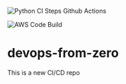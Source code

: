 ![Python CI Steps Github Actions](https://github.com/noahgift/devops-from-zero/workflows/Python%20CI%20Steps%20Github%20Actions/badge.svg)

![AWS Code Build](https://codebuild.us-east-1.amazonaws.com/badges?uuid=eyJlbmNyeXB0ZWREYXRhIjoidlFSVk5Gd1V1RFp5dFRsS2E4dXg1OFI2ZXpsM3JYaTF5YlhQN3krQ21QK0w4RjlOZjVMVCtHSS9XOS9IeFdkZW0vQmNkNWgxVUFBdTBIcmZMUUdWSFJFPSIsIml2UGFyYW1ldGVyU3BlYyI6IjRRWVpXVVlMNHBqNHI3UlUiLCJtYXRlcmlhbFNldFNlcmlhbCI6MX0%3D&branch=master)

# devops-from-zero
This is a new CI/CD repo
